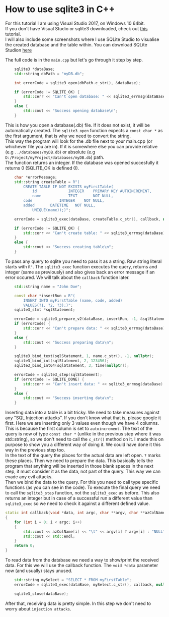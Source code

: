 # How to use sqlite3 in C++

For this tutorial I am using Visual Studio 2017, on Windows 10 64bit.</br>
If you don't have Visual Studio or sqlite3 downloaded, check out [this](https://github.com/sanyi0411/Tutorials/tree/master/How%20to%20install%20sqlite3) tutorial.</br>
I will also include some screenshots where I use SQLite Studio to visualise the created database and the table within. You can download SQLite Studion [here](https://sqlitestudio.pl/index.rvt)

The full code is in the `main.cpp` but let's go through it step by step.

```C++
	sqlite3 *dataBase;
	std::string dbPath = "myDB.db";

	int errorCode = sqlite3_open(dbPath.c_str(), &dataBase);

	if (errorCode != SQLITE_OK) {
		std::cerr << "Can't open database: " << sqlite3_errmsg(dataBase) << std::endl;
	}
	else {
		std::cout << "Success opening database\n";
	}
```
This is how you open a database(.db) file. If it does not exist, it will be automatically created. The `sqlite3_open` function expects a `const char *` as the first argument, that is why we need to convert the string.</br>
This way the program will look for the .db file next to your main.cpp (or whichever file you are in). If it is somewhere else you can provide relative (e.g `../databases/myDB.db`) or absolute (e.g `D:/Project/myProject/databases/myDB.db`) path.</br>
The function returns an integer. If the database was opened succesfully it returns 0 (SQLITE_OK is defined 0).

```C++
	char *errorMessage;
	std::string createTable = R"(
        CREATE TABLE IF NOT EXISTS myFirstTable(
            id              INTEGER    PRIMARY KEY AUTOINCREMENT,
            name            TEXT       NOT NULL,
	    code    	    INTEGER    NOT NULL,
	    added	    DATETIME   NOT NULL,
            UNIQUE(name));)";

	errorCode = sqlite3_exec(dataBase, createTable.c_str(), callback, nullptr, &errorMessage);

	if (errorCode != SQLITE_OK) {
		std::cerr << "Can't create table: " << sqlite3_errmsg(dataBase) << std::endl;
	}
	else {
		std::cout << "Success creating table\n";
	}
```
To pass any query to sqlite you need to pass it as a string. Raw string literal starts with `R"`. The `sqlite3_exec` function executes the query, returns and integer (same as previously) and also gives back an error message if an error occured. We will talk about the `callback` function later.

```C++
	std::string name = "John Doe";

	const char *insertRun = R"(
        INSERT INTO myFirstTable (name, code, added)
        VALUES(?1, ?2, ?3);)";
	sqlite3_stmt *sqlStatement;

	errorCode = sqlite3_prepare_v2(dataBase, insertRun, -1, &sqlStatement, nullptr);
	if (errorCode) {
		std::cerr << "Can't prepare data: " << sqlite3_errmsg(dataBase) << std::endl;
	}
	else {
		std::cout << "Success preparing data\n";
	}

	sqlite3_bind_text(sqlStatement, 1, name.c_str(), -1, nullptr);
	sqlite3_bind_int(sqlStatement, 2, 123456);
	sqlite3_bind_int64(sqlStatement, 3, time(nullptr));

	errorCode = sqlite3_step(sqlStatement);
	if (errorCode != SQLITE_DONE) {
		std::cerr << "Can't insert data: " << sqlite3_errmsg(dataBase) << std::endl;
	}
	else {
		std::cout << "Success inserting data\n";
	}
```
Inserting data into a table is a bit tricky. We need to take measures against any "SQL Injection attacks". If you don't know what that is, please google it first. Here we are inserting only 3 values even though we have 4 columns. This is because the first column is set to `autoincrement`. The text of the query is now of type `const char *` (unlike in the previous step where it was std::string), so we don't need to call the `c_str()` method on it. I made this on purpose to show you a different way of doing it. We could have done it this way in the previous step too.</br>
In the text of the query the places for the actual data are left open. `?` marks these places. Then we need to prepare the data. This basically tells the program that anything will be inserted in those blank spaces in the next step, it must consider it as the data, not part of the query. This way we can evade any evil attacks.</br>
Then we bind the data to the query. For this you need to call type specific functions (as you can see in the code). To execute the final query we need to call the `sqlite3_step` function, not the `sqlite3_exec` as before. This also returns an integer but in case of a successful run a different value than `sqlite3_exec` so we need to check it against a different defined value.

```C++
static int callback(void *data, int argc, char **argv, char **azColName)
{
	for (int i = 0; i < argc; i++)
	{
		std::cout << azColName[i] << "\t" << argv[i] ? argv[i] : "NULL";
		std::cout << std::endl;
	}
	return 0;
}
```
To read data from the database we need a way to show/print the received data. For this we will use the callback function. The `void *data` parameter now (and usually) stays unused.

```C++
	std::string mySelect = "SELECT * FROM myFirstTable";
	errorCode = sqlite3_exec(dataBase, mySelect.c_str(), callback, nullptr, nullptr);

	sqlite3_close(dataBase);
```

After that, receiving data is pretty simple. In this step we don't need to worry about `injection attacks`.
